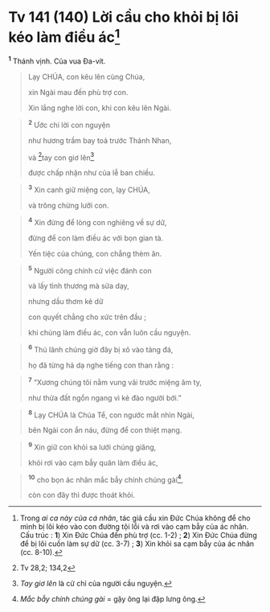 # Tv 141 (140) Lời cầu cho khỏi bị lôi kéo làm điều ác[^1]
<sup><b>1</b></sup> Thánh vịnh. Của vua Đa-vít. 
> Lạy CHÚA, con kêu lên cùng Chúa,
> 
> xin Ngài mau đến phù trợ con.
> 
> Xin lắng nghe lời con, khi con kêu lên Ngài.
>


> <sup><b>2</b></sup> Ước chi lời con nguyện
> 
> như hương trầm bay toả trước Thánh Nhan,
> 
> và [^1*]tay con giơ lên[^2]
> 
> được chấp nhận như của lễ ban chiều.
>


> <sup><b>3</b></sup> Xin canh giữ miệng con, lạy CHÚA,
> 
> và trông chừng lưỡi con.
>


> <sup><b>4</b></sup> Xin đừng để lòng con nghiêng về sự dữ,
> 
> đừng để con làm điều ác với bọn gian tà.
> 
> Yến tiệc của chúng, con chẳng thèm ăn.
>


> <sup><b>5</b></sup> Người công chính cứ việc đánh con
> 
> và lấy tình thương mà sửa dạy,
> 
> nhưng dầu thơm kẻ dữ
> 
> con quyết chẳng cho xức trên đầu ;
> 
> khi chúng làm điều ác, con vẫn luôn cầu nguyện.
>


> <sup><b>6</b></sup> Thủ lãnh chúng giờ đây bị xô vào tảng đá,
> 
> họ đã từng hả dạ nghe tiếng con than rằng :
>


> <sup><b>7</b></sup> “Xương chúng tôi nằm vung vãi trước miệng âm ty,
> 
> như thửa đất ngổn ngang vì kẻ đào người bới.”
>


> <sup><b>8</b></sup> Lạy CHÚA là Chúa Tể, con ngước mắt nhìn Ngài,
> 
> bên Ngài con ẩn náu, đừng để con thiệt mạng.
>


> <sup><b>9</b></sup> Xin giữ con khỏi sa lưới chúng giăng,
> 
> khỏi rơi vào cạm bẫy quân làm điều ác,
>


> <sup><b>10</b></sup> cho bọn ác nhân mắc bẫy chính chúng gài[^3],
> 
> còn con đây thì được thoát khỏi.
>

[^1]: Trong <i>ai ca này của cá nhân</i>, tác giả cầu xin Đức Chúa không để cho mình bị lôi kéo vào con đường tội lỗi và rơi vào cạm bẫy của ác nhân. Cấu trúc : <b>1</b>) Xin Đức Chúa đến phù trợ (cc. 1-2) ; <b>2</b>) Xin Đức Chúa đừng để bị lôi cuốn làm sự dữ (cc. 3-7) ; <b>3</b>) Xin khỏi sa cạm bẫy của ác nhân (cc. 8-10).
[^2]: <i>Tay giơ lên</i> là cử chỉ của người cầu nguyện.
[^3]: <i>Mắc bẫy chính chúng gài</i> = gậy ông lại đập lưng ông.
[^1*]: Tv 28,2; 134,2
